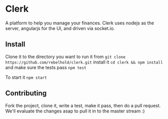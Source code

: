 Clerk
=====

A platform to help you manage your finances. Clerk uses nodejs as the server, angularjs for the UI, and driven via socket.io.

Install
-------

Clone it to the directory you want to run it from ```git clone https://github.com/rebelhold/clerk.git``` install it ```cd clerk && npm install``` and make sure the tests pass ```npm test```

To start it ```npm start```

Contributing
------------

Fork the project, clone it, write a test, make it pass, then do a pull request. We'll evaluate the changes asap to pull it in to the master stream :)
